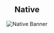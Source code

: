 <h2 align="center"> Native </h2>
<div align="center">
<p align="center">
  <img src="https://media.discordapp.net/attachments/923725662953562132/945388647832752148/unknown.png?width=841&height=410" alt="Native Banner"/>
</p>
</div>